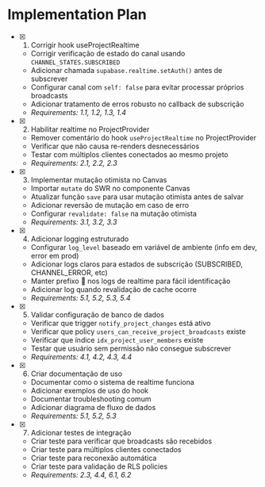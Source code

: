 # Implementation Plan

- [x] 1. Corrigir hook useProjectRealtime
  - Corrigir verificação de estado do canal usando `CHANNEL_STATES.SUBSCRIBED`
  - Adicionar chamada `supabase.realtime.setAuth()` antes de subscrever
  - Configurar canal com `self: false` para evitar processar próprios broadcasts
  - Adicionar tratamento de erros robusto no callback de subscrição
  - _Requirements: 1.1, 1.2, 1.3, 1.4_

- [X] 2. Habilitar realtime no ProjectProvider
  - Remover comentário do hook `useProjectRealtime` no ProjectProvider
  - Verificar que não causa re-renders desnecessários
  - Testar com múltiplos clientes conectados ao mesmo projeto
  - _Requirements: 2.1, 2.2, 2.3_

- [x] 3. Implementar mutação otimista no Canvas
  - Importar `mutate` do SWR no componente Canvas
  - Atualizar função `save` para usar mutação otimista antes de salvar
  - Adicionar reversão de mutação em caso de erro
  - Configurar `revalidate: false` na mutação otimista
  - _Requirements: 3.1, 3.2, 3.3_

- [x] 4. Adicionar logging estruturado
  - Configurar `log_level` baseado em variável de ambiente (info em dev, error em prod)
  - Adicionar logs claros para estados de subscrição (SUBSCRIBED, CHANNEL_ERROR, etc)
  - Manter prefixo 🔴 nos logs de realtime para fácil identificação
  - Adicionar log quando revalidação de cache ocorre
  - _Requirements: 5.1, 5.2, 5.3, 5.4_

- [x] 5. Validar configuração de banco de dados
  - Verificar que trigger `notify_project_changes` está ativo
  - Verificar que policy `users_can_receive_project_broadcasts` existe
  - Verificar que índice `idx_project_user_members` existe
  - Testar que usuário sem permissão não consegue subscrever
  - _Requirements: 4.1, 4.2, 4.3, 4.4_

- [x] 6. Criar documentação de uso
  - Documentar como o sistema de realtime funciona
  - Adicionar exemplos de uso do hook
  - Documentar troubleshooting comum
  - Adicionar diagrama de fluxo de dados
  - _Requirements: 5.1, 5.2, 5.3_

- [x] 7. Adicionar testes de integração
  - Criar teste para verificar que broadcasts são recebidos
  - Criar teste para múltiplos clientes conectados
  - Criar teste para reconexão automática
  - Criar teste para validação de RLS policies
  - _Requirements: 2.3, 4.4, 6.1, 6.2_
